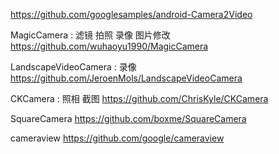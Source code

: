 https://github.com/googlesamples/android-Camera2Video

MagicCamera : 滤镜 拍照 录像 图片修改
https://github.com/wuhaoyu1990/MagicCamera

LandscapeVideoCamera : 录像
https://github.com/JeroenMols/LandscapeVideoCamera

CKCamera : 照相 截图
https://github.com/ChrisKyle/CKCamera

SquareCamera
https://github.com/boxme/SquareCamera

cameraview
https://github.com/google/cameraview
